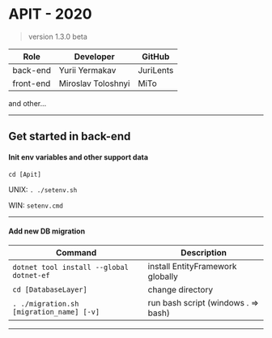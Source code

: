 ﻿# APIT - 2020
> version 1.3.0 beta

| Role       | Developer           | GitHub    | 
|------------|---------------------|-----------| 
| back-end   | Yurii Yermakav      | JuriLents | 
| front-end  | Miroslav Toloshnyi  | MiTo      | 

and other...

-----------------------------------------------------------------------------------

## Get started in back-end


#### Init env variables and other support data

`cd [Apit]`

UNIX: `. ./setenv.sh`

WIN:  `setenv.cmd`


-----------------------------------------------------------------------------------

#### Add new DB migration

| Command                                   | Description                         | 
|-------------------------------------------|-------------------------------------| 
| `dotnet tool install --global dotnet-ef`  | install EntityFramework globally    | 
| `cd [DatabaseLayer]`                      | change directory                    | 
| `. ./migration.sh [migration_name] [-v]`  | run bash script (windows . => bash) | 
-----------------------------------------------------------------------------------
